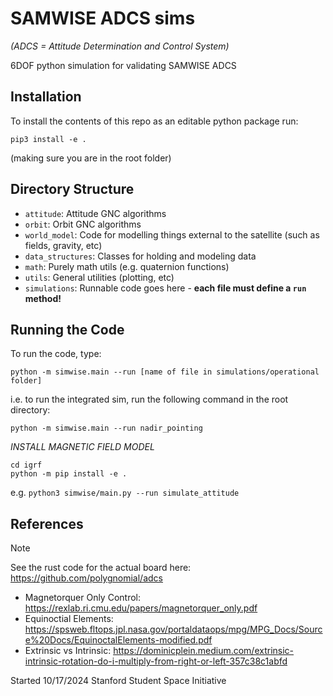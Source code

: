 # SAMWISE ADCS sims
*(ADCS = Attitude Determination and Control System)*

6DOF python simulation for validating SAMWISE ADCS


## Installation
To install the contents of this repo as an editable python package run:
```
pip3 install -e . 
```
(making sure you are in the root folder)

## Directory Structure
* `attitude`: Attitude GNC algorithms
* `orbit`: Orbit GNC algorithms
* `world_model`: Code for modelling things external to the satellite (such as fields, gravity, etc)
* `data_structures`: Classes for holding and modeling data
* `math`: Purely math utils (e.g. quaternion functions)
* `utils`: General utilities (plotting, etc)
* `simulations`: Runnable code goes here - **each file must define a `run` method!**

## Running the Code
To run the code, type:
```
python -m simwise.main --run [name of file in simulations/operational folder]
```
i.e. to run the integrated sim, run the following command in the root directory:
```
python -m simwise.main --run nadir_pointing
```
*INSTALL MAGNETIC FIELD MODEL*
```
cd igrf
python -m pip install -e .
```

e.g. `python3 simwise/main.py --run simulate_attitude`


## References
> [!NOTE]
> See the rust code for the actual board here:
> https://github.com/polygnomial/adcs

- Magnetorquer Only Control: https://rexlab.ri.cmu.edu/papers/magnetorquer_only.pdf
- Equinoctial Elements: https://spsweb.fltops.jpl.nasa.gov/portaldataops/mpg/MPG_Docs/Source%20Docs/EquinoctalElements-modified.pdf
- Extrinsic vs Intrinsic: https://dominicplein.medium.com/extrinsic-intrinsic-rotation-do-i-multiply-from-right-or-left-357c38c1abfd


Started 10/17/2024
Stanford Student Space Initiative
